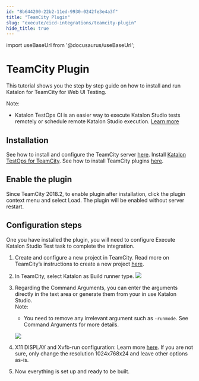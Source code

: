 ```yaml
---
id: "8b644200-22b2-11ed-9930-0242fe3e4a3f"
title: "TeamCity Plugin"
slug: "execute/cicd-integrations/teamcity-plugin"
hide_title: true
---
```

import useBaseUrl from '@docusaurus/useBaseUrl';


# <a id="id" class="anchor_top_offset"/><a id="ariaid-title1" class="anchor_top_offset"/>TeamCity Plugin

<p xmlns="http://www.w3.org/1999/xhtml" className="p">This tutorial shows you the step by step guide on how to install   and run Katalon for TeamCity for Web UI Testing.</p> 
<div xmlns="http://www.w3.org/1999/xhtml" className="note note note_note"><span className="note__title">Note:</span> 
  <ul className="ul"><li className="li"><p className="p">Katalon TestOps CI is an easier way to execute Katalon Studio
        tests remotely or schedule remote Katalon Studio execution. <a className="xref" href="/execute/schedule-test-execution/schedule-test-runs-in-testops">Learn
          more</a>
      </p></li></ul>
</div>
    

## <a id="id_1" class="anchor_top_offset"/>Installation

    
      
<p xmlns="http://www.w3.org/1999/xhtml" className="p">See how to install and configure the TeamCity server <a className="xref j-external-link" href="https://www.jetbrains.com/help/teamcity/installing-and-configuring-the-teamcity-server.html" target="_blank">here</a>.   Install <a className="xref j-external-link" href="https://plugins.jetbrains.com/plugin/12653-katalon" target="_blank">Katalon     TestOps for TeamCity</a>. See how to install TeamCity plugins <a className="xref j-external-link" href="https://www.jetbrains.com/help/teamcity/installing-additional-plugins.html" target="_blank">here</a>.</p> 
    
  
    

## <a id="id_2" class="anchor_top_offset"/>Enable the plugin

    
      
<p xmlns="http://www.w3.org/1999/xhtml" className="p">Since TeamCity 2018.2, to enable plugin after installation,   click the plugin context menu and select Load. The plugin will be   enabled without server restart.</p> 
    
  

## <a id="id_3" class="anchor_top_offset"/>Configuration steps

<p xmlns="http://www.w3.org/1999/xhtml" className="p">One you have installed the plugin, you will need to configure Execute Katalon Studio Test task to complete the integration.</p> 
<ol xmlns="http://www.w3.org/1999/xhtml" className="ol"><li className="li"><p className="p">Create and configure a new project in TeamCity. Read more on TeamCity’s instructions to create a new project <a className="xref j-external-link" href="https://www.jetbrains.com/help/teamcity/configure-and-run-your-first-build.html" target="_blank">here</a>.</p></li><li className="li"><p className="p">In TeamCity, select Katalon as Build runner type. <img className="image" src={useBaseUrl("/8b5f8710-22b2-11ed-9930-0242fe3e4a3f.png")} /></p></li><li className="li"><div className="p">Regarding the Command Arguments, you can enter the arguments directly in the text area or generate them from your in use Katalon Studio.<div className="note note note_note"><span className="note__title">Note:</span> <ul className="ul"><li className="li"><p className="p">You need to remove any irrelevant argument such as <code className="ph codeph">-runmode</code>. See Command Arguments for more details.</p></li></ul></div></div><p className="p"> <img className="image" src={useBaseUrl("/8b602350-22b2-11ed-9930-0242fe3e4a3f.png")} /></p></li><li className="li"><p className="p">X11 DISPLAY and Xvfb-run configuration: Learn more <a className="xref j-external-link" href="http://manpages.ubuntu.com/manpages/xenial/man1/xvfb-run.1.html" target="_blank">here</a>. If you are not sure, only change the resolution 1024x768x24 and leave other options as-is.</p></li><li className="li"><p className="p">Now everything is set up and ready to be built.</p></li></ol> 
